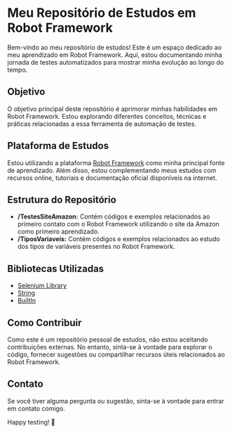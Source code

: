 # Meu Repositório de Estudos em Robot Framework

Bem-vindo ao meu repositório de estudos! Este é um espaço dedicado ao meu aprendizado em Robot Framework. Aqui, estou documentando minha jornada de testes automatizados para mostrar minha evolução ao longo do tempo.

## Objetivo

O objetivo principal deste repositório é aprimorar minhas habilidades em Robot Framework. Estou explorando diferentes conceitos, técnicas e práticas relacionadas a essa ferramenta de automação de testes.

## Plataforma de Estudos

Estou utilizando a plataforma [Robot Framework](https://robotframework.org/) como minha principal fonte de aprendizado. Além disso, estou complementando meus estudos com recursos online, tutoriais e documentação oficial disponíveis na internet.

## Estrutura do Repositório

- **/TestesSiteAmazon:** Contém códigos e exemplos relacionados ao primeiro contato com o Robot Framework utilizando o site da Amazon como primeiro aprendizado.
- **/TiposVariaveis:** Contém códigos e exemplos relacionados ao estudo dos tipos de variáveis presentes no Robot Framework.

## Bibliotecas Utilizadas

- [Selenium Library](https://github.com/robotframework/SeleniumLibrary/)
- [String](https://robotframework.org/robotframework/latest/libraries/String.html)
- [BuiltIn](https://robotframework.org/robotframework/latest/libraries/BuiltIn.html)

## Como Contribuir

Como este é um repositório pessoal de estudos, não estou aceitando contribuições externas. No entanto, sinta-se à vontade para explorar o código, fornecer sugestões ou compartilhar recursos úteis relacionados ao Robot Framework.

## Contato

Se você tiver alguma pergunta ou sugestão, sinta-se à vontade para entrar em contato comigo.

Happy testing! 🤖